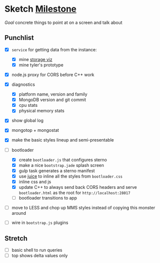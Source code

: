 # Sketch [Milestone](./milestones.md)

_Goal_ concrete things to point at on a screen and talk about

## Punchlist

- [x] `service` for getting data from the instance:
  - [x] mine [storage viz](http://github.com/10gen-labs/storage-viz)
  - [x] mine tyler's prototype
- [x] node.js proxy for CORS before C++ work
- [x] diagnostics
  - [x] platform name, version and family
  - [x] MongoDB version and git commit
  - [x] cpu stats
  - [x] physical memory stats
- [x] show global log
- [x] mongotop + mongostat
- [x] make the basic styles lineup and semi-presentable
- [ ] bootloader
  - [x] create `bootloader.js` that configures sterno
  - [x] make a nice `bootstrap.jade` splash screen
  - [x] gulp task generates a sterno manifest
  - [x] use [juice](https://github.com/learnboost/juice) to inline all the
    styles from `bootloader.css`
  - [x] inline css and js
  - [x] update C++ to always send back CORS headers and serve `bootloader.html`
    as the root for `http://localhost:28017`
  - [ ] bootloader transitions to app
- [ ] move to LESS and chop up MMS styles instead of copying this monster around
- [ ] wire in `bootstrap.js` plugins


## Stretch

- [ ] basic shell to run queries
- [ ] top shows delta values only

